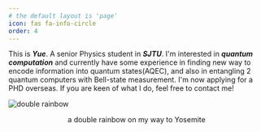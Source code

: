 ```yaml
---
# the default layout is 'page'
icon: fas fa-info-circle
order: 4
---
```


This is ***Yue***. A senior Physics student in ***SJTU***. I'm interested in ***quantum computation*** and currently have some experience in finding new way to encode information into quantum states(AQEC), and also in entangling 2 quantum computers with Bell-state measurement. I'm now applying for a PHD overseas. If you are keen of what I do, feel free to contact me!

![double rainbow](/assets/img/about/doublerainbow.jpg)
<center>a double rainbow on my way to Yosemite</center>
